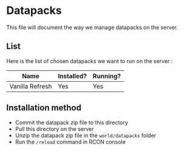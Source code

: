 # Datapacks

This file will document the way we manage datapacks on the server.

## List

Here is the list of chosen datapacks we want to run on the server :

|         Name        | Installed? | Running? |
| ------------------- | ---------- | -------- |
|   Vanilla Refresh   |    Yes     |    Yes   |

## Installation method

* Commit the datapack zip file to this directory
* Pull this directory on the server
* Unzip the datapack zip file in the `world/datapacks` folder
* Run the `/reload` command in RCON console
